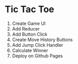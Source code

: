 # Tic Tac Toe
1. Create Game UI
2. Add Reducer
3. Add Button Click
4. Create Move History Buttons
5. Add Jump Click Handler
6. Calculate Winner
7. Deploy on Github Pages
